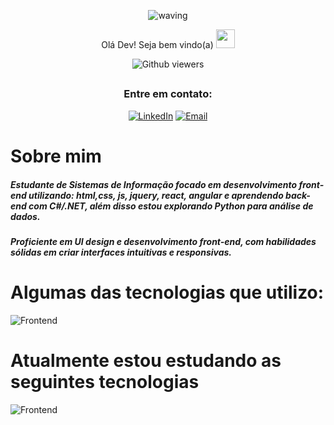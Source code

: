 <div align="center">
  

  

![waving](https://capsule-render.vercel.app/api?type=waving&height=200&text=Felipe%20Gabriel&fontAlign=50&fontAlignY=40&color=0:09e,fff:3cb371F&animation=twinkling&fontColor=3B74BE)

Olá Dev! Seja bem vindo(a) <img src="https://c.tenor.com/Wx9IEmZZXSoAAAAi/hi.gif" width=30>

  ![Github viewers](https://komarev.com/ghpvc/?username=FelipeGabriel7&color=3B74BE&style=for-the-badge)

##

### Entre em contato:


<div>
  
  [![LinkedIn](https://img.shields.io/badge/LinkedIn-000?style=for-the-badge&logo=linkedin&logoColor=0E76A8)](https://www.linkedin.com/in/felipe-gabriel-dev/)
  [![Email](https://img.shields.io/badge/Email-000?style=for-the-badge&logo=gmail&logoColor=0E76A8)](mailto:felipegabfd@gmail.com)
  
</div>

</div>

# Sobre mim

<h5>Estudante de Sistemas de Informação focado em desenvolvimento front-end utilizando: html,css, js, jquery, react, angular e aprendendo back-end com C#/.NET, além disso estou explorando Python para análise de dados. <h5/>
<h5> Proficiente em UI design e desenvolvimento front-end, com habilidades sólidas em criar interfaces intuitivas e responsivas.</h5>

# Algumas das tecnologias que utilizo:

![Frontend](https://skillicons.dev/icons?i=figma,wordpress,html,css,sass,tailwind,bootstrap,js,typescript,react,nodejs,mysql,sqlite)

# Atualmente estou estudando as seguintes tecnologias

![Frontend](https://skillicons.dev/icons?i=angular,cs,py)

<br>



  
